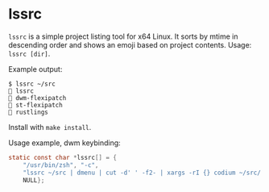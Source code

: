 # lssrc

`lssrc` is a simple project listing tool for x64 Linux. It sorts by mtime in descending order and shows an emoji based on project contents. Usage: `lssrc [dir]`.

Example output:

```shell
$ lssrc ~/src
🔨 lssrc
🔨 dwm-flexipatch
🔨 st-flexipatch
🦀 rustlings
```

Install with `make install`.

Usage example, dwm keybinding:

```c
static const char *lssrc[] = {
    "/usr/bin/zsh", "-c",
    "lssrc ~/src | dmenu | cut -d' ' -f2- | xargs -rI {} codium ~/src/'{}'",
    NULL};
```
